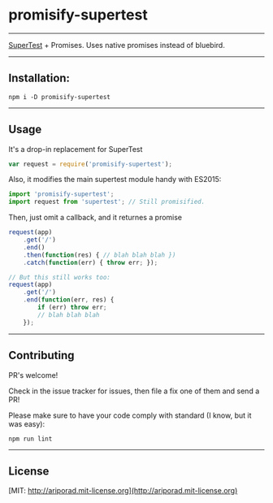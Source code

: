 # promisify-supertest
---
[SuperTest](npm.im/supertest) + Promises. Uses native promises instead of
bluebird.

---

## Installation:

    npm i -D promisify-supertest

---

## Usage

It's a drop-in replacement for SuperTest

```javascript
var request = require('promisify-supertest'); 
```

Also, it modifies the main supertest module handy with ES2015:

```javascript
import 'promisify-supertest';
import request from 'supertest'; // Still promisified.
```

Then, just omit a callback, and it returnes a promise
```javascript
request(app)
	.get('/')
	.end()
	.then(function(res) { // blah blah blah })
	.catch(function(err) { throw err; });

// But this still works too:
request(app)
	.get('/')
	.end(function(err, res) {
		if (err) throw err;
		// blah blah blah
	});
```

---

## Contributing

PR's welcome! 

Check in the issue tracker for issues, then file a fix one of them and send a PR! 

Please make sure to have your code comply with standard (I know, but it was easy):

    npm run lint

---

## License

[MIT: http://ariporad.mit-license.org](http://ariporad.mit-license.org)
